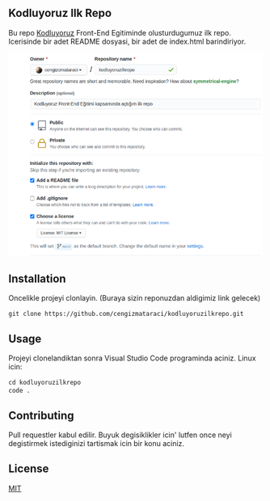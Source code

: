 ## **Kodluyoruz Ilk Repo**
Bu repo [Kodluyoruz]() Front-End Egitiminde olusturdugumuz ilk repo. Icerisinde bir adet  README dosyasi, bir adet de index.html barindiriyor.

![Resim](https://github.com/Kodluyoruz/taskforce/blob/main/git/odev1/figures/github.png?raw=true)


## **Installation**
Oncelikle projeyi clonlayin. (Buraya sizin reponuzdan aldigimiz link gelecek)  
```
git clone https://github.com/cengizmataraci/kodluyoruzilkrepo.git
```
## **Usage**
Projeyi clonelandiktan sonra Visual Studio Code programinda aciniz.  Linux icin:  
```
cd kodluyoruzilkrepo
code .
```

## **Contributing**
Pull requestler kabul edilir. Buyuk degisiklikler icin' lutfen once neyi degistirmek istediginizi tartismak icin bir konu aciniz.

## **License**
[MIT](https://choosealicense.com/licenses/mit/)